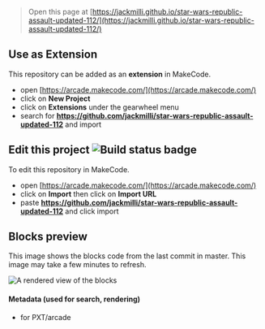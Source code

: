  


> Open this page at [https://jackmilli.github.io/star-wars-republic-assault-updated-112/](https://jackmilli.github.io/star-wars-republic-assault-updated-112/)

## Use as Extension

This repository can be added as an **extension** in MakeCode.

* open [https://arcade.makecode.com/](https://arcade.makecode.com/)
* click on **New Project**
* click on **Extensions** under the gearwheel menu
* search for **https://github.com/jackmilli/star-wars-republic-assault-updated-112** and import

## Edit this project ![Build status badge](https://github.com/jackmilli/star-wars-republic-assault-updated-112/workflows/MakeCode/badge.svg)

To edit this repository in MakeCode.

* open [https://arcade.makecode.com/](https://arcade.makecode.com/)
* click on **Import** then click on **Import URL**
* paste **https://github.com/jackmilli/star-wars-republic-assault-updated-112** and click import

## Blocks preview

This image shows the blocks code from the last commit in master.
This image may take a few minutes to refresh.

![A rendered view of the blocks](https://github.com/jackmilli/star-wars-republic-assault-updated-112/raw/master/.github/makecode/blocks.png)

#### Metadata (used for search, rendering)

* for PXT/arcade
<script src="https://makecode.com/gh-pages-embed.js"></script><script>makeCodeRender("{{ site.makecode.home_url }}", "{{ site.github.owner_name }}/{{ site.github.repository_name }}");</script>
